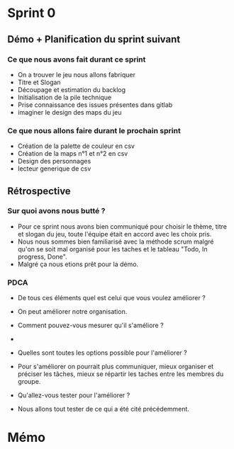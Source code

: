 # Sprint 0

## Démo + Planification du sprint suivant

### Ce que nous avons fait durant ce sprint
  * On a trouver le jeu nous allons fabriquer
  * Titre et Slogan
  * Découpage et estimation du backlog
  * Initialisation de la pile technique
  * Prise connaissance des issues présentes dans gitlab
  * imaginer le design des maps du jeu


### Ce que nous allons faire durant le prochain sprint
  * Création de la palette de couleur en csv
  * Création de la maps n°1 et n°2 en csv
  * Design des personnages
  * lecteur generique de csv 

## Rétrospective

### Sur quoi avons nous butté ?
  * Pour ce sprint nous avons bien communiqué pour choisir le thème, titre et slogan du jeu, toute l'équipe était en accord avec les choix pris.
  * Nous nous sommes bien familiarisé avec la méthode scrum malgré qu'on se soit mal organisé pour les taches et le tableau  "Todo, In progress, Done".
  * Malgré ça nous etions prêt pour la démo.

### PDCA
* De tous ces éléments quel est celui que vous voulez améliorer ?
* On peut améliorer notre organisation.

* Comment pouvez-vous mesurer qu'il s'améliore ?
* 

* Quelles sont toutes les options possible pour l'améliorer ?
* Pour s'améliorer on pourrait plus communiquer, mieux organiser et préciser les tâches, mieux se répartir les taches entre les membres du groupe.

* Qu'allez-vous tester pour l'améliorer ?
* Nous allons tout tester de ce qui a été cité précédemment.

# Mémo
